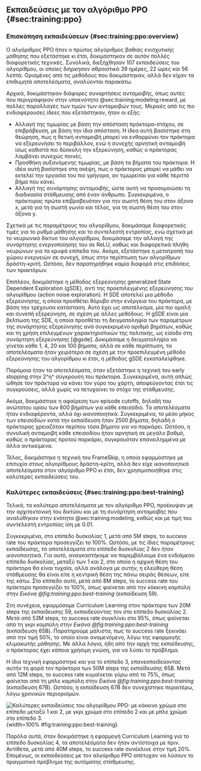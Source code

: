 ## Εκπαιδεύσεις με τον αλγόριθμο PPO {#sec:training:ppo}

### Επισκόπηση εκπαιδεύσεων {#sec:training:ppo:overview}

Ο αλγόριθμος PPO ήταν ο πρώτος αλγόριθμος βαθιάς ενισχυτικής μάθησης που εξετάστηκε κι έτσι, δοκιμάστηκαν σε αυτόν πολλές διαφορετικές τεχνικές. Συνολικά, διεξήχθησαν 107 εκπαιδεύσεις του αλγορίθμου, οι οποίες διήρκησαν αθροιστικά 39 ημέρες, 22 ώρες και 56 λεπτά. Ορισμένες από τις μεθόδους που δοκιμάστηκαν, αλλά δεν είχαν τα επιθυμητά αποτελέσματα, αναλύονται παρακάτω.

Αρχικά, δοκιμάστηκαν διάφορες συναρτήσεις ανταμοιβής, όπως αυτές που περιγράφηκαν στην υποενότητα @sec:training:modeling:reward, με πολλές παραλλαγές των τιμών των ανταμοιβών τους. Μερικές από τις πιο ενδιαφέρουσες ίδεες που εξετάστηκαν, ήταν οι εξής:

- Αλλαγή της τιμωρίας με βάση την απόσταση πράκτορα-στόχου, σε επιβράβευση, με βάση την ίδια απόσταση. Η ίδεα αυτή βασίστηκε στη θεώρηση, πως η θετική ανταμοιβή μπορεί να ενθαρρύνει τον πράκτορα να εξερευνήσει το περιβάλλον, ενώ η συνεχής αρνητική ανταμοιβή ίσως καθιστά πιο δύσκολη την εξερεύνηση, καθώς ο πράκτορας λαμβάνει συνεχώς ποινές.
- Προσθήκη αυξανόμενης τιμωρίας, με βάση τα βήματα του πράκτορα. Η ιδέα αυτή βασίστηκε στη σκέψη, πως ο πράκτορας μπορεί να μάθει να εκτελεί την εργασία του πιο γρήγορα, αν τιμωρείται για κάθε περιττό βήμα που κάνει.
- Αλλαγή της συνάρτησης ανταμοιβής, ώστε αυτή να προσομοιώσει τη διαδικασία στάθμευσης από έναν άνθρωπο. Συγκεκριμένα, ο πράκτορας πρώτα επιβραβευόταν για την σωστή θέση του στον άξονα x, μετά για τη σωστή γωνία και τέλος, για τη σωστή θέση του στον άξονα y.

Σχετικά με τις παραμέτρους του αλγορίθμου, δοκιμάσαμε διαφορετικές τιμές για το ρυθμό μάθησης και το συντελεστή εντροπίας, ενώ σχετικά με το νευρωνικό δίκτυο του αλγορίθμου, δοκιμάσαμε την αλλαγή της συνάρτησης ενεργοποίησης του σε ReLU, καθώς και διαφορετικά πλήθη νευρώνων για τα κρυφά επίπεδα του. Ακόμα, εξετάστηκε η μετατροπή του χώρου ενεργειών σε συνεχή, όπως στην περίπτωση των αλγορίθμων δράστη-κριτή. Ωστόσο, δεν παρατηρήθηκε καμία διαφορά στις επιδόσεις των πρακτόρων.

Επιπλέον, δοκιμάστηκε η μέθοδος εξερεύνησης generalized State Dependent Exploration (gSDE), αντί της προεπιλεγμένης εξερεύνησης του αλγορίθμου (action noise exploration). Η SDE αποτελεί μια μέθοδο εξερεύνησης, η οποία προσθέτει θόρυβο στην ενέργεια του πράκτορα, με βάση την τρέχουσα κατάσταση. Αυτό έχει ως αποτέλεσμα, μία πιο ομαλή και συνεπή εξερεύνηση, σε σχέση με άλλες μεθόδους. Η gSDE είναι μία βελτίωση της SDE, η οποία προσθέτει τη δειγματοληψία των παραμέτρων της συνάρτησης εξερεύνησης ανά συγκεκριμένο αριθμό βημάτων, καθώς και τη χρήση επιλεγμένων χαρακτηριστικών της πολιτικής, ως είσοδο στη συνάρτηση εξερεύνησης [@gsde]. Δοκιμάσαμε η δειγματοληψία να γίνεται κάθε 1, 4, 20 και 100 βήματα, αλλά σε κάθε περίπτωση, τα αποτελέσματα ήταν χειρότερα σε σχέση με την προεπιλεγμένη μέθοδο εξερεύνησης του αλγορίθμου κι έτσι, η μέθοδος gSDE εγκαταλείφθηκε.

Παρόμοια ήταν τα αποτελέσματα, όταν εξετάστηκε η τεχνική του early stopping στην 2^η^ σύγκρουση του πράκτορα. Συγκεκριμένα, αυτή απλώς ώθησε τον πράκτορα να κάνει τον γύρο του χάρτη, αποφεύγοντας έτσι τις συγκρούσεις, αλλά χωρίς να πετυχαίνει το στόχο της στάθμευσης.

Ακόμα, δοκιμάστηκε η αφαίρεση των episode cutoffs, δηλαδή του ανώτατου ορίου των 600 βημάτων για κάθε επεισόδιο. Τα αποτελέσματα ήταν ενδιαφέροντα, αλλά όχι ικανοποιητικά. Συγκεκριμένα, το μέσο μήκος των επεισοδίων κατά την εκπαίδευση ήταν 2500 βήματα, δηλαδή ο πράκτορας χρειαζόταν περίπου τόσα βήματα για να παρκάρει. Ωστόσο, η συνολική ανταμοιβή κάθε επεισοδίου ήταν αρνητική σε μεγάλο βαθμό, καθώς ο πράκτορας προτού παρκάρει, συγκρουόταν επανειλημμένα με άλλα αντικείμενα.

Τέλος, δοκιμάστηκε η τεχνική του FrameSkip, η οποία εφαρμόστηκε με επιτυχία στους αλγορίθμους δράστη-κρίτη, αλλά δεν είχε ικανοποιητικά αποτελέσματα στον αλγόριθμο PPO κι έτσι, δεν χρησιμοποιήθηκε στις καλύτερες εκπαιδεύσεις του.

### Καλύτερες εκπαιδεύσεις {#sec:training:ppo:best-training}

Τελικά, τα καλύτερα αποτελέσματα με τον αλγόριθμο PPO, προέκυψαν με την αρχιτεκτονική του δικτύου και με τη συνάρτηση ανταμοιβής που αναλύθηκαν στην ενότητα @sec:training:modeling, καθώς και με τιμή του συντελεστή εντροπίας ίση με 0.01.

Συγκεκριμένα, στο επίπεδο δυσκολίας 1, μετά από 5Μ steps, το success rate του πράκτορα προσεγγίζει το 100%. Ωστόσο, με τις ίδιες παραμέτρους εκπαίδευσης, τα αποτελέσματα στο επίπεδο δυσκολίας 2 δεν ήταν ικανοποιητικά. Για αυτό, αναγκαστήκαμε να παρεμβάλουμε ένα ενδιάμεσο επίπεδο δυσκολίας, μεταξύ των 1 και 2, στο οποίο η αρχική θέση του πράκτορα θα είναι τυχαία, αλλά ανάλογα με αυτήν, η ελεύθερη θέση στάθμευσης θα είναι είτε η κεντρική θέση της πάνω σειράς θέσεων, είτε της κάτω. Στο επίπεδο αυτό, μετά από 8Μ steps, το success rate του πράκτορα προσεγγίζει το 100%, όπως φαίνεται από την κόκκινη καμπύλη στην *Εικόνα @fig:training:ppo:best-training* (εκπαίδευση 59).

Στη συνέχεια, εφαρμόσαμε Curriculum Learning στον πράκτορα των 20M steps της εκπαίδευσης 59, εκπαιδεύοντας τον στο επίπεδο δυσκολίας 2. Μετά από 53M steps, το success rate συγκλίνει στο 95%, όπως φαίνεται από τη γκρι καμπύλη στην *Εικόνα @fig:training:ppo:best-training* (εκπαίδευση 65Β). Παρατηρούμε μάλιστα, πως το success rate ξεκινάει από την τιμή 50%, το οποίο είναι αναμενόμενο, λόγω της εφαρμογής κλιμακωτής μάθησης. Με άλλα λόγια, ήδη από την αρχή της εκπαίδευσης, ο πράκτορας έχει κάποια χρήσιμη γνώση, για να λύσει το πρόβλημα.

Η ίδια τεχνική εφαρμόστηκε και για το επίπεδο 3, επανεκπαιδεύοντας αυτήν τη φορά τον πράκτορα των 50M steps της εκπαίδευσης 65Β. Μετά από 12Μ steps, το success rate κυμαίνεται γύρω από το 75%, όπως φαίνεται από τη μπλε καμπύλη στην *Εικόνα @fig:training:ppo:best-training* (εκπαίδευση 67Β). Ωστόσο, η εκπαίδευση 67Β δεν συνεχίστηκε περαιτέρω, λόγω χρονικών περιορισμών.

![Καλύτερες εκπαιδεύσεις του αλγορίθμου PPO: με κόκκινο χρώμα στο επίπεδο μεταξύ 1 και 2, με γκρι χρώμα στο επίπεδο 2 και με μπλε χρώμα στο επίπεδο 3.](5-training/figures/PPO-best-training.png){width=100% #fig:training:ppo:best-training}

Παρόλα αυτά, όταν δοκιμάστηκε η εφαρμογή Curriculum Learning για το επίπεδο δυσκολίας 4, τα αποτελέσματα δεν ήταν αντίστοιχα με πριν. Αντίθετα, μετά από 40Μ steps, το success rate συνέκλινε στην τιμή 20%. Επομένως, οι εκπαιδεύσεις με τον αλγόριθμο PPO απέτυχαν να λύσουν το πραγματικό πρόβλημα της αυτόματης στάθμευσης.